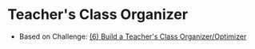 # Teacher's Class Organizer

- Based on Challenge: [(6) Build a Teacher's Class Organizer/Optimizer](https://github.com/diegopacheco/tech-resources/blob/master/react-native-resources.md#ooad-challenges-round-2)

